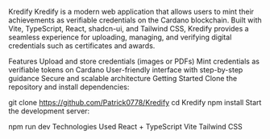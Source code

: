 Kredify
Kredify is a modern web application that allows users to mint their achievements as verifiable credentials on the Cardano blockchain. Built with Vite, TypeScript, React, shadcn-ui, and Tailwind CSS, Kredify provides a seamless experience for uploading, managing, and verifying digital credentials such as certificates and awards.

Features
Upload and store credentials (images or PDFs)
Mint credentials as verifiable tokens on Cardano
User-friendly interface with step-by-step guidance
Secure and scalable architecture
Getting Started
Clone the repository and install dependencies:

git clone <https://github.com/Patrick0778/Kredify>
cd Kredify
npm install
Start the development server:

npm run dev
Technologies Used
React + TypeScript
Vite
Tailwind CSS
